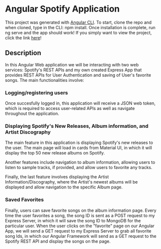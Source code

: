 # Angular Spotify Application

This project was generated with [Angular CLI](https://github.com/angular/angular-cli). To start, clone the repo and when cloned, type in the CLI: npm install. Once installation is complete, run ng serve and the app should work! If you simply want to view the project, click the link [here](https://angular-fullstack-spotifyapp.netlify.app/)!

## Description
In this Angular Web application we will be interacting with two web services: Spotify's REST APIs and my own created Express App that provides REST APIs for User Authentication and saving of User's favorite songs. The main functionalities involve:

### Logging/registering users 

Once succesfully logged in, this application will receive a JSON web token, which is required to access user-related APIs as well as navigate throughout the application.

### Displaying Spotify's New Releases, Album information, and Artist Discography

The main feature in this application is displaying Spotify's new releases to the user. The main page will load in cards from Material UI, in which it will display the top 50 new release albums on Spotify.

Another features include navigation to album information, allowing users to listen to sample tracks, if provided, and allow users to favorite any tracks.

Finally, the last feature involves displaying the Artist Information/Discography, where the Artist's newest albums will be displayed and allow navigation to the specific Album page.

### Saved Favorites

Finally, users can save favorite songs on the album information page. Every time the user favorites a song, the song ID is sent as a POST request to my Express Server, in which it will save the song ID to MongoDB for the particular user. When the user clicks on the "favorite" page on our Angular App, we will send a GET request to my Express Server to grab all favorite song Ids, in which our Angular Framework will send as a GET request to the Spotify REST API and display the songs on the page. 

